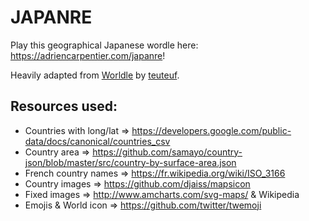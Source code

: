 # JAPANRE

Play this geographical Japanese wordle here: https://adriencarpentier.com/japanre!

Heavily adapted from [Worldle](https://worldle.teuteuf.fr/) by [teuteuf](https://github.com/teuteuf/).

## Resources used:

- Countries with long/lat => https://developers.google.com/public-data/docs/canonical/countries_csv
- Country area => https://github.com/samayo/country-json/blob/master/src/country-by-surface-area.json
- French country names => https://fr.wikipedia.org/wiki/ISO_3166
- Country images => https://github.com/djaiss/mapsicon
- Fixed images => http://www.amcharts.com/svg-maps/ & Wikipedia
- Emojis & World icon => https://github.com/twitter/twemoji
